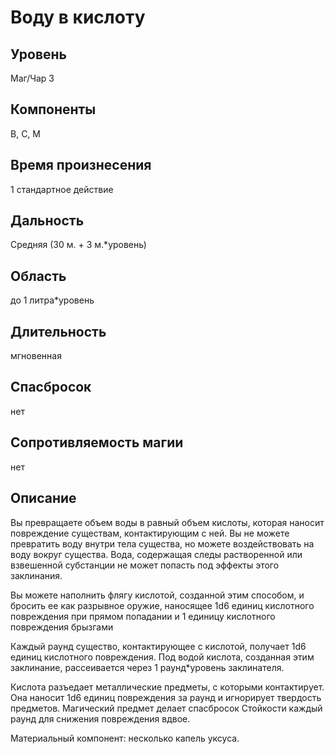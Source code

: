 # Воду в кислоту

## Уровень
Маг/Чар 3
## Компоненты
В, С, М
## Время произнесения
1 стандартное действие
## Дальность
Средняя (30 м. + 3 м.*уровень)
## Область
до 1 литра\*уровень
## Длительность
мгновенная
## Спасбросок
нет
## Сопротивляемость магии
нет
## Описание
Вы превращаете объем воды в равный объем кислоты, которая наносит повреждение существам, контактирующим с ней. Вы не можете превратить воду внутри тела существа, но можете воздействовать на воду вокруг существа. Вода, содержащая следы растворенной или взвешенной субстанции не может попасть под эффекты этого заклинания.

Вы можете наполнить флягу кислотой, созданной этим способом, и бросить ее как разрывное оружие, наносящее 1d6 единиц кислотного повреждения при прямом попадании и 1 единицу кислотного повреждения брызгами

Каждый раунд существо, контактирующее с кислотой, получает 1d6 единиц кислотного повреждения. Под водой кислота, созданная этим заклинание, рассеивается через 1 раунд*уровень заклинателя.

Кислота разъедает металлические предметы, с которыми контактирует. Она наносит 1d6 единиц повреждения за раунд и игнорирует твердость предметов. Магический предмет делает спасбросок Стойкости каждый раунд для снижения повреждения вдвое.

Материальный компонент: несколько капель уксуса.